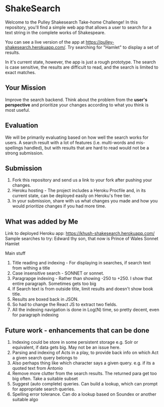 # ShakeSearch

Welcome to the Pulley Shakesearch Take-home Challenge! In this repository,
you'll find a simple web app that allows a user to search for a text string in
the complete works of Shakespeare.

You can see a live version of the app at
https://pulley-shakesearch.herokuapp.com/. Try searching for "Hamlet" to display
a set of results.

In it's current state, however, the app is just a rough prototype. The search is
case sensitive, the results are difficult to read, and the search is limited to
exact matches.

## Your Mission

Improve the search backend. Think about the problem from the **user's perspective**
and prioritize your changes according to what you think is most useful. 

## Evaluation

We will be primarily evaluating based on how well the search works for users. A search result with a lot of features (i.e. multi-words and mis-spellings handled), but with results that are hard to read would not be a strong submission. 


## Submission

1. Fork this repository and send us a link to your fork after pushing your changes. 
2. Heroku hosting - The project includes a Heroku Procfile and, in its
current state, can be deployed easily on Heroku's free tier.
3. In your submission, share with us what changes you made and how you would prioritize changes if you had more time.

## What was added by Me

Link to deployed Heroku app: https://khush-shakesearch.herokuapp.com/
Sample searches to try: 
Edward thy son, that now is Prince of Wales
Sonnet
Hamlet

Main stuff

1. Title reading and indexing - For displaying in searches, if search text from withing a title
2. Case insensitive search - SONNET or sonnet. 
3. Paragrapge indexing - Rather than showing -250 to +250. I show that entire paragraph. Sometimes gets too big
4. If Search text is from outside title, limit results and doesn't show book title. 
5. Results are boxed back in JSON. 
6. So had to change the React JS to extract two fields.
7. All the indexing navigation is done in Log(N) time, so pretty decent, even for paragraph indexing

## Future work - enhancements that can be done

1. Indexing could be store in some persistent storage e.g. Solr or equivalent, if data gets big. May not be an issue here. 
2. Parsing and indexing of Acts in a play, to provide back info on which Act a given search query belongs to
3. Also perhaps thing like which character says a given query. e.g. if its a quoted text from Antonio
4. Remove more clutter from the search results. The returned para get too big often. Take a suitable subset
5. Suggest (auto complete) queries. Can build a lookup, which can prompt for appropriate search queries. 
6. Spelling error tolerance. Can do a lookup based on Soundex or another suitable algo

